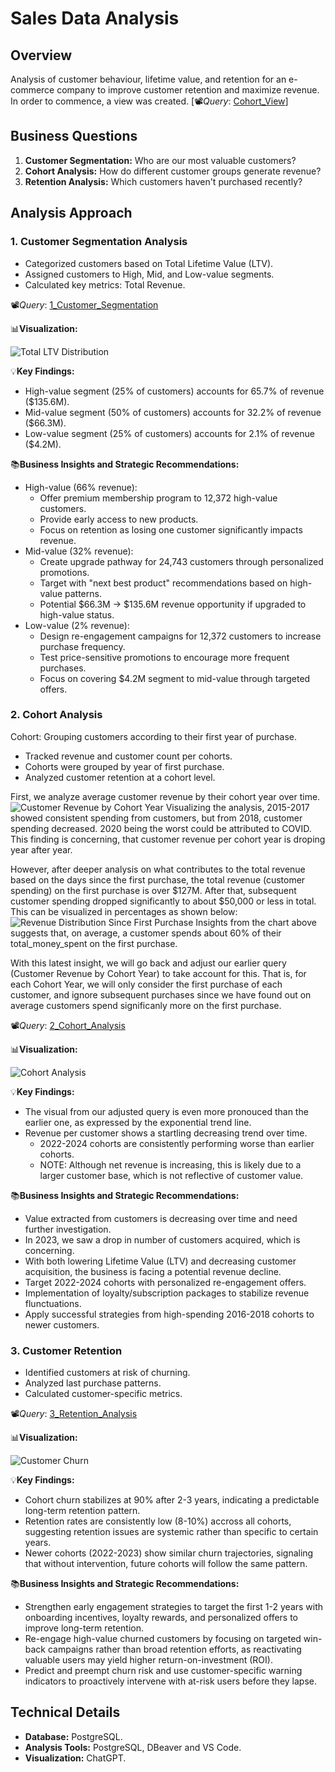 # Sales Data Analysis

## Overview
Analysis of customer behaviour, lifetime value, and retention for an e-commerce company to improve customer retention and maximize revenue.
In order to commence, a view was created.
[📽️*Query*: [Cohort_View](Scripts\cohort_view.sql)]

## Business Questions
1. **Customer Segmentation:** Who are our most valuable customers?
2. **Cohort Analysis:** How do different customer groups generate revenue?
3. **Retention Analysis:** Which customers haven't purchased recently?

## Analysis Approach

### 1. Customer Segmentation Analysis
- Categorized customers based on Total Lifetime Value (LTV).
- Assigned customers to High, Mid, and Low-value segments.
- Calculated key metrics: Total Revenue.

📽️*Query*: [1_Customer_Segmentation](1_customer_segmentation.sql)

📊**Visualization:**

![Total LTV Distribution](images\ltv_distribution_pie_chart.png)

💡**Key Findings:**
- High-value segment (25% of customers) accounts for 65.7% of revenue ($135.6M).
- Mid-value segment (50% of customers) accounts for 32.2% of revenue ($66.3M).
- Low-value segment (25% of customers) accounts for 2.1% of revenue ($4.2M).

📚**Business Insights and Strategic Recommendations:**
- High-value (66% revenue):
    * Offer premium membership program to 12,372 high-value customers.
    * Provide early access to new products.
    * Focus on retention as losing one customer significantly impacts revenue.
- Mid-value (32% revenue):
    * Create upgrade pathway for 24,743 customers through personalized promotions.
    * Target with "next best product" recommendations based on high-value patterns.
    * Potential $66.3M -> $135.6M revenue opportunity if upgraded to high-value status.
- Low-value (2% revenue):
    * Design re-engagement campaigns for 12,372 customers to increase purchase frequency.
    * Test price-sensitive promotions to encourage more frequent purchases.
    * Focus on covering $4.2M segment to mid-value through targeted offers.

### 2. Cohort Analysis
Cohort: Grouping customers according to their first year of purchase.
- Tracked revenue and customer count per cohorts.
- Cohorts were grouped by year of first purchase.
- Analyzed customer retention at a cohort level.

First, we analyze average customer revenue by their cohort year over time.
![Customer Revenue by Cohort Year](images\customer_revenue_cohort_year.png)
Visualizing the analysis, 2015-2017 showed consistent spending from customers, but from 2018, customer spending decreased. 2020 being the worst could be attributed to COVID. This finding is concerning, that customer revenue per cohort year is droping year after year.

However, after deeper analysis on what contributes to the total revenue based on the days since the first purchase, the total revenue (customer spending) on the first purchase is over $127M. After that, subsequent customer spending dropped significantly to about $50,000 or less in total. This can be visualized in percentages as shown below:
![Revenue Distribution Since First Purchase](images\revenue_distribution_since_first_purchase.png)
Insights from the chart above suggests that, on average, a customer spends about 60% of their total_money_spent on the first purchase.

With this latest insight, we will go back and adjust our earlier query (Customer Revenue by Cohort Year) to take account for this. That is, for each Cohort Year, we will only consider the first purchase of each customer, and ignore subsequent purchases since we have found out on average customers spend significanly more on the first purchase.

📽️*Query*: [2_Cohort_Analysis](2_cohort_analysis.sql)

📊**Visualization:**

![Cohort Analysis](images\customer_revenue_cohort_year_adjusted.png)

💡**Key Findings:**
- The visual from our adjusted query is even more pronouced than the earlier one, as expressed by the exponential trend line.
- Revenue per customer shows a startling decreasing trend over time.
    - 2022-2024 cohorts are consistently performing worse than earlier cohorts.
    - NOTE: Although net revenue is increasing, this is likely due to a larger customer base, which is not reflective of customer value.

📚**Business Insights and Strategic Recommendations:**
- Value extracted from customers is decreasing over time and need further investigation.
- In 2023, we saw a drop in number of customers acquired, which is concerning.
- With both lowering Lifetime Value (LTV) and decreasing customer acquisition, the business is facing a potential revenue decline.
- Target 2022-2024 cohorts with personalized re-engagement offers.
- Implementation of loyalty/subscription packages to stabilize revenue flunctuations.
- Apply successful strategies from high-spending 2016-2018 cohorts to newer customers.

### 3. Customer Retention
- Identified customers at risk of churning.
- Analyzed last purchase patterns.
- Calculated customer-specific metrics.

📽️*Query*: [3_Retention_Analysis](3_retention_analysis.sql)

📊**Visualization:**

![Customer Churn](images\customer_status_by_cohort_year.png)

💡**Key Findings:**
- Cohort churn stabilizes at 90% after 2-3 years, indicating a predictable long-term retention pattern.
- Retention rates are consistently low (8-10%) accross all cohorts, suggesting retention issues are systemic rather than specific to certain years.
- Newer cohorts (2022-2023) show similar churn trajectories, signaling that without intervention, future cohorts will follow the same pattern.

📚**Business Insights and Strategic Recommendations:**
- Strengthen early engagement strategies to target the first 1-2 years with onboarding incentives, loyalty rewards, and personalized offers to improve long-term retention.
- Re-engage high-value churned customers by focusing on targeted win-back campaigns rather than broad retention efforts, as reactivating valuable users may yield higher return-on-investment (ROI).
- Predict and preempt churn risk and use customer-specific warning indicators to proactively intervene with at-risk users before they lapse.

## Technical Details
- **Database:** PostgreSQL.
- **Analysis Tools:** PostgreSQL, DBeaver and VS Code.
- **Visualization:** ChatGPT.